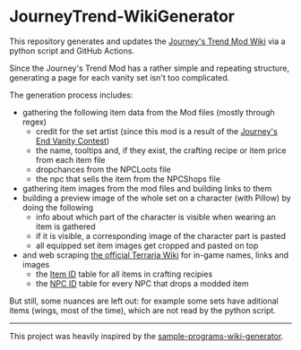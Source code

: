 # JourneyTrend-WikiGenerator

This repository generates and updates the [Journey's Trend Mod Wiki][1] via a python script and GitHub Actions.

Since the Journey's Trend Mod has a rather simple and repeating structure, generating a page for each vanity set isn't too complicated.


The generation process includes:
* gathering the following item data from the Mod files (mostly through regex)
  * credit for the set artist (since this mod is a result of the [Journey's End Vanity Contest][2])
  * the name, tooltips and, if they exist, the crafting recipe or item price from each item file
  * dropchances from the NPCLoots file
  * the npc that sells the item from the NPCShops file
* gathering item images from the mod files and building links to them
* building a preview image of the whole set on a character (with Pillow) by doing the following
  * info about which part of the character is visible when wearing an item is gathered
  * if it is visible, a corresponding image of the character part is pasted
  * all equipped set item images get cropped and pasted on top
* and web scraping [the official Terraria Wiki][3] for in-game names, links and images
  * the [Item ID][4] table for all items in crafting recipies
  * the [NPC ID][5] table for every NPC that drops a modded item


But still, some nuances are left out: for example some sets have aditional items (wings, most of the time), which are not read by the python script.

---
This project was heavily inspired by the [sample-programs-wiki-generator][6].


[1]: https://github.com/Qubus0/JourneyTrend/wiki
[2]: https://forums.terraria.org/index.php?threads/journeys-end-vanity-contest.86211
[3]: https://terraria.fandom.com/wiki/Terraria_Wiki
[4]: https://terraria.fandom.com/Item_IDs
[5]: https://terraria.fandom.com/wiki/NPC_IDs
[6]: https://github.com/TheRenegadeCoder/sample-programs-wiki-generator
